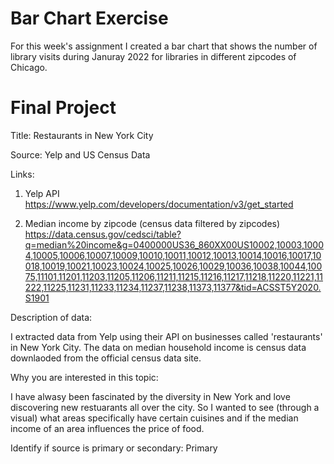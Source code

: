 # Bar Chart Exercise
For this week's assignment I created a bar chart that shows the number of library visits during Januray 2022 for libraries in different zipcodes of Chicago.



# Final Project

Title: Restaurants in New York City 

Source: Yelp and US Census Data 

Links: 
1. Yelp API 
https://www.yelp.com/developers/documentation/v3/get_started

2. Median income by zipcode (census data filtered by zipcodes)
https://data.census.gov/cedsci/table?q=median%20income&g=0400000US36_860XX00US10002,10003,10004,10005,10006,10007,10009,10010,10011,10012,10013,10014,10016,10017,10018,10019,10021,10023,10024,10025,10026,10029,10036,10038,10044,10075,11101,11201,11203,11205,11206,11211,11215,11216,11217,11218,11220,11221,11222,11225,11231,11233,11234,11237,11238,11373,11377&tid=ACSST5Y2020.S1901


Description of data:

I extracted data from Yelp using their API on businesses called 'restaurants' in New York City. 
The data on median household income is census data downlaoded from the official census data site.

Why you are interested in this topic:

I have alwasy been fascinated by the diversity in New York and love discovering new restuarants all over the city. So I wanted to see (through a visual) what areas specifically have certain cuisines and if the median income of an area influences the price of food.  

Identify if source is primary or secondary: 
Primary 
